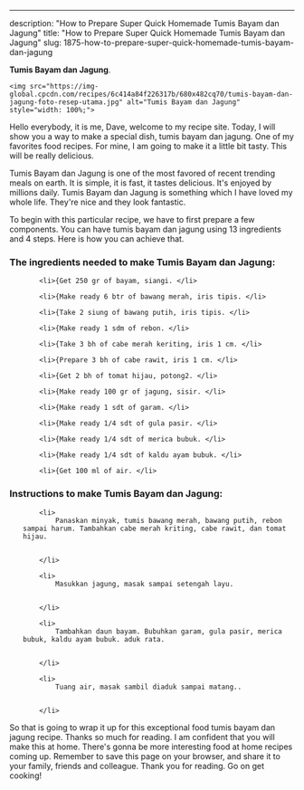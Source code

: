 ---
description: "How to Prepare Super Quick Homemade Tumis Bayam dan Jagung"
title: "How to Prepare Super Quick Homemade Tumis Bayam dan Jagung"
slug: 1875-how-to-prepare-super-quick-homemade-tumis-bayam-dan-jagung

<p>
	<strong>Tumis Bayam dan Jagung</strong>. 
	
</p>
<p>
	
	<img src="https://img-global.cpcdn.com/recipes/6c414a84f226317b/680x482cq70/tumis-bayam-dan-jagung-foto-resep-utama.jpg" alt="Tumis Bayam dan Jagung" style="width: 100%;">
	
	
</p>
<p>
	Hello everybody, it is me, Dave, welcome to my recipe site. Today, I will show you a way to make a special dish, tumis bayam dan jagung. One of my favorites food recipes. For mine, I am going to make it a little bit tasty. This will be really delicious.
</p>
	
<p>
	
</p>
<p>
	Tumis Bayam dan Jagung is one of the most favored of recent trending meals on earth. It is simple, it is fast, it tastes delicious. It's enjoyed by millions daily. Tumis Bayam dan Jagung is something which I have loved my whole life. They're nice and they look fantastic.
</p>

<p>
To begin with this particular recipe, we have to first prepare a few components. You can have tumis bayam dan jagung using 13 ingredients and 4 steps. Here is how you can achieve that.
</p>

<h3>The ingredients needed to make Tumis Bayam dan Jagung:</h3>

<ol>
	
		<li>{Get 250 gr of bayam, siangi. </li>
	
		<li>{Make ready 6 btr of bawang merah, iris tipis. </li>
	
		<li>{Take 2 siung of bawang putih, iris tipis. </li>
	
		<li>{Make ready 1 sdm of rebon. </li>
	
		<li>{Take 3 bh of cabe merah keriting, iris 1 cm. </li>
	
		<li>{Prepare 3 bh of cabe rawit, iris 1 cm. </li>
	
		<li>{Get 2 bh of tomat hijau, potong2. </li>
	
		<li>{Make ready 100 gr of jagung, sisir. </li>
	
		<li>{Make ready 1 sdt of garam. </li>
	
		<li>{Make ready 1/4 sdt of gula pasir. </li>
	
		<li>{Make ready 1/4 sdt of merica bubuk. </li>
	
		<li>{Make ready 1/4 sdt of kaldu ayam bubuk. </li>
	
		<li>{Get 100 ml of air. </li>
	
</ol>
<p>
	
</p>

<h3>Instructions to make Tumis Bayam dan Jagung:</h3>

<ol>
	
		<li>
			Panaskan minyak, tumis bawang merah, bawang putih, rebon sampai harum. Tambahkan cabe merah kriting, cabe rawit, dan tomat hijau.
			
			
		</li>
	
		<li>
			Masukkan jagung, masak sampai setengah layu.
			
			
		</li>
	
		<li>
			Tambahkan daun bayam. Bubuhkan garam, gula pasir, merica bubuk, kaldu ayam bubuk. aduk rata.
			
			
		</li>
	
		<li>
			Tuang air, masak sambil diaduk sampai matang..
			
			
		</li>
	
</ol>

<p>
	
</p>

<p>
	So that is going to wrap it up for this exceptional food tumis bayam dan jagung recipe. Thanks so much for reading. I am confident that you will make this at home. There's gonna be more interesting food at home recipes coming up. Remember to save this page on your browser, and share it to your family, friends and colleague. Thank you for reading. Go on get cooking!
</p>
